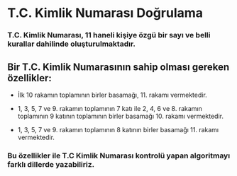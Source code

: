 

# T.C. Kimlik Numarası Doğrulama

### T.C. Kimlik Numarası, 11 haneli kişiye özgü bir sayı ve belli kurallar dahilinde oluşturulmaktadır. 


## Bir T.C. Kimlik Numarasının sahip olması gereken özellikler:

- İlk 10 rakamın toplamının birler basamağı, 11. rakamı vermektedir.

- 1, 3, 5, 7 ve 9. rakamın toplamının 7 katı ile 2, 4, 6 ve 8. rakamın toplamının 9 katının toplamının birler basamağı 10. rakamı vermektedir.

- 1, 3, 5, 7 ve 9. rakamın toplamının 8 katının birler basamağı 11. rakamı vermektedir.


### Bu özellikler ile T.C Kimlik Numarası kontrolü yapan algoritmayı farklı dillerde yazabiliriz.
